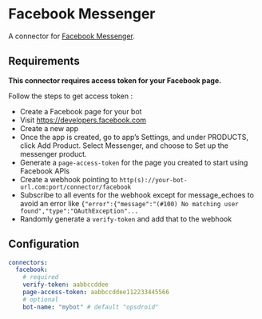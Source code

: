 # Facebook Messenger

A connector for [Facebook Messenger](https://developers.facebook.com/docs/messenger-platform/).

## Requirements

**This connector requires access token for your Facebook page.**

Follow the steps to get access token :

 - Create a Facebook page for your bot
 - Visit https://developers.facebook.com
 - Create a new app
 - Once the app is created, go to app’s Settings, and under PRODUCTS, click Add Product. Select Messenger, and choose to Set up the messenger product.
 - Generate a `page-access-token` for the page you created to start using Facebook APIs
 - Create a webhook pointing to `http(s)://your-bot-url.com:port/connector/facebook`
 - Subscribe to all events for the webhook except for message_echoes to avoid an error like `{"error":{"message":"(#100) No matching user found","type":"OAuthException"...`
 - Randomly generate a `verify-token` and add that to the webhook

## Configuration

```yaml
connectors:
  facebook:
    # required
    verify-token: aabbccddee
    page-access-token: aabbccddee112233445566
    # optional
    bot-name: "mybot" # default "opsdroid"
```
